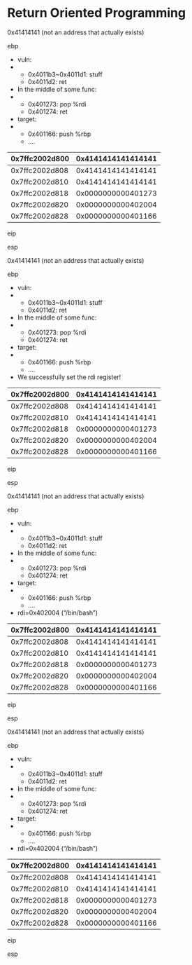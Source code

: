 # Return Oriented Programming

0x41414141 \(not an address that actually exists\)

ebp

* vuln:
* * 0x4011b3~0x4011d1: stuff
  * 0x4011d2: ret
* In the middle of some func:
* * 0x401273: pop %rdi
  * 0x401274: ret
* target:
* * 0x401166: push %rbp
  * ….

| 0x7ffc2002d800 | 0x4141414141414141 |
| :--- | :--- |
| 0x7ffc2002d808 | 0x4141414141414141 |
| 0x7ffc2002d810 | 0x4141414141414141 |
| 0x7ffc2002d818 | 0x0000000000401273 |
| 0x7ffc2002d820 | 0x0000000000402004 |
| 0x7ffc2002d828 | 0x0000000000401166 |

eip

esp

0x41414141 \(not an address that actually exists\)

ebp

* vuln:
* * 0x4011b3~0x4011d1: stuff
  * 0x4011d2: ret
* In the middle of some func:
* * 0x401273: pop %rdi
  * 0x401274: ret
* target:
* * 0x401166: push %rbp
  * ….
* We successfully set the rdi register!

| 0x7ffc2002d800 | 0x4141414141414141 |
| :--- | :--- |
| 0x7ffc2002d808 | 0x4141414141414141 |
| 0x7ffc2002d810 | 0x4141414141414141 |
| 0x7ffc2002d818 | 0x0000000000401273 |
| 0x7ffc2002d820 | 0x0000000000402004 |
| 0x7ffc2002d828 | 0x0000000000401166 |

eip

esp

0x41414141 \(not an address that actually exists\)

ebp

* vuln:
* * 0x4011b3~0x4011d1: stuff
  * 0x4011d2: ret
* In the middle of some func:
* * 0x401273: pop %rdi
  * 0x401274: ret
* target:
* * 0x401166: push %rbp
  * ….
* rdi=0x402004 \(“/bin/bash”\)

| 0x7ffc2002d800 | 0x4141414141414141 |
| :--- | :--- |
| 0x7ffc2002d808 | 0x4141414141414141 |
| 0x7ffc2002d810 | 0x4141414141414141 |
| 0x7ffc2002d818 | 0x0000000000401273 |
| 0x7ffc2002d820 | 0x0000000000402004 |
| 0x7ffc2002d828 | 0x0000000000401166 |

eip

esp

0x41414141 \(not an address that actually exists\)

ebp

* vuln:
* * 0x4011b3~0x4011d1: stuff
  * 0x4011d2: ret
* In the middle of some func:
* * 0x401273: pop %rdi
  * 0x401274: ret
* target:
* * 0x401166: push %rbp
  * ….
* rdi=0x402004 \(“/bin/bash”\)

| 0x7ffc2002d800 | 0x4141414141414141 |
| :--- | :--- |
| 0x7ffc2002d808 | 0x4141414141414141 |
| 0x7ffc2002d810 | 0x4141414141414141 |
| 0x7ffc2002d818 | 0x0000000000401273 |
| 0x7ffc2002d820 | 0x0000000000402004 |
| 0x7ffc2002d828 | 0x0000000000401166 |

eip

esp

